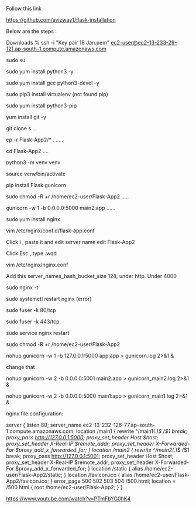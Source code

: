 Follow this link

https://github.com/avizway1/flask-installation


Below are the steps : 

Downloads % ssh -i "Key pair 18 Jan.pem" ec2-user@ec2-13-233-29-121.ap-south-1.compute.amazonaws.com

sudo su

sudo yum install python3 -y

sudo yum install gcc python3-devel -y

sudo pip3 install virtualenv  (not found pip)

sudo yum install python3-pip

yum install git -y

git clone s    ...

cp -r Flask-App2/* .             …..

cd Flask-App2   ….

python3 -m venv venv

source venv/bin/activate

pip install Flask gunicorn

sudo chmod -R +r /home/ec2-user/Flask-App2    …..

gunicorn -w 1 -b 0.0.0.0:5000 main2:app   ……

 sudo yum install nginx
 
vim /etc/nginx/conf.d/flask-app.conf

Click i   ,  paste it and edit server name     edit Flask-App2  

Click Esc  , type  :wqd

vim /etc/nginx/nginx.conf

Add this server_names_hash_bucket_size 128; under http.   Under  4000

sudo nginx -t

sudo systemctl restart nginx      (error)

 sudo fuser -k 80/tcp
 
sudo fuser -k 443/tcp

sudo service nginx restart

sudo chmod -R +r /home/ec2-user/Flask-App2

nohup gunicorn -w 1 -b 127.0.0.1:5000 app:app > gunicorn.log 2>&1 &         

 change that

nohup gunicorn -w 2 -b 0.0.0.0:5001 main2:app > gunicorn_main2.log 2>&1 &

nohup gunicorn -w 2 -b 0.0.0.0:5000 main1:app > gunicorn_main1.log 2>&1 &


nginx file configuration:



server {
    listen 80; 
    server_name ec2-13-232-126-77.ap-south-1.compute.amazonaws.com; 
    location /main1 { 
            rewrite ^/main1(.*)$ /$1 break; 
        proxy_pass http://127.0.0.1:5000; 
        proxy_set_header Host $host; 
        proxy_set_header X-Real-IP $remote_addr; 
        proxy_set_header X-Forwarded-For $proxy_add_x_forwarded_for; 
    } 
    location /main2 { 
            rewrite ^/main2(.*)$ /$1 break; 
        proxy_pass http://127.0.0.1:5001; 
        proxy_set_header Host $host; 
        proxy_set_header X-Real-IP $remote_addr; 
        proxy_set_header X-Forwarded-For $proxy_add_x_forwarded_for; 
    }
    location /static { 
        alias /home/ec2-user/Flask-App2/static; 
    } 
    location /favicon.ico { 
        alias /home/ec2-user/Flask-App2/favicon.ico; 
    } 
error_page 500 502 503 504 /500.html; 
    location = /500.html { 
        root /home/ec2-user/Flask-App2; 
    } 
} 

https://www.youtube.com/watch?v=PTmFbYG0hK4
